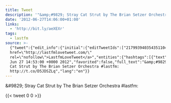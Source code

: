 ```yaml
---
title: Tweet
description: '"&amp;#9829; Stray Cat Strut by The Brian Setzer Orchestra #lastfm: "'
date: '2012-06-27T14:06:00+01:00'
links:
  - 'http://bit.ly/aeXEXr'
tags:
  - lastfm
source: >-
  {"tweet":{"edit_info":{"initial":{"editTweetIds":["217993940354351104"],"editableUntil":"2012-06-27T15:53:00.169Z","editsRemaining":"5","isEditEligible":true}},"retweeted":false,"source":"<a
  href=\"http://lastfmlovetweet.com/\"
  rel=\"nofollow\">LastfmLoveTweet</a>","entities":{"hashtags":[{"text":"lastfm","indices":["58","65"]}],"symbols":[],"user_mentions":[],"urls":[{"url":"http://t.co/D5JDSZLq","expanded_url":"http://bit.ly/aeXEXr","display_url":"bit.ly/aeXEXr","indices":["67","87"]}]},"display_text_range":["0","87"],"favorite_count":"0","id_str":"217993940354351104","truncated":false,"retweet_count":"0","id":"217993940354351104","possibly_sensitive":false,"created_at":"Wed
  Jun 27 14:53:00 +0000 2012","favorited":false,"full_text":"&amp;#9829; Stray
  Cat Strut by The Brian Setzer Orchestra #lastfm:
  http://t.co/D5JDSZLq","lang":"en"}}
---
```

&amp;#9829; Stray Cat Strut by The Brian Setzer Orchestra #lastfm: 
    
{{< tweet 0 0 >}}
    
